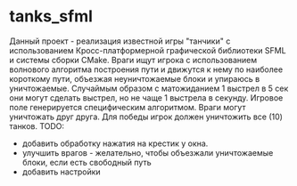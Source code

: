 # tanks_sfml
Данный проект - реализация известной игры "танчики" с использованием Кросс-платформерной графической библиотеки SFML и системы сборки CMake.
Враги ищут игрока с использованием волнового алгоритма построения пути и движутся к нему по наиболее короткому пути, объезжая неуничтожаемые блоки и упираюсь в уничтожаемые. Случаймым образом с матожиданием 1 выстрел в 5 сек они могут сделать выстрел, но не чаще 1 выстрела в секунду.
Игровое поле генерируется специфическим алгоритмом.
Враги могут уничтожать друг друга.
Для победы игрок должен уничтожить все (10) танков.
TODO: 
 * добавить обработку нажатия на крестик у окна.
 * улучшить врагов - желательно, чтобы объезжали уничтожаемые блоки, если есть свободный путь
 * добавить настройки
